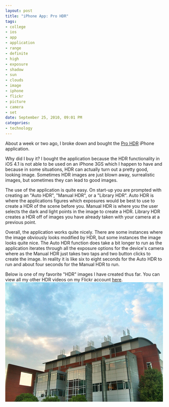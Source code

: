 ```yaml
--- 
layout: post
title: "iPhone App: Pro HDR"
tags: 
- college
- ios
- app
- application
- range
- definite
- high
- exposure
- shadow
- sun
- clouds
- image
- iphone
- flickr
- picture
- camera
- set
date: September 25, 2010, 09:01 PM
categories: 
- technology
---
```

About a week or two ago, I broke down and bought the [Pro HDR](http://itunes.apple.com/us/app/pro-hdr/id347104281?mt=8) iPhone application.

Why did I buy it? I bought the application because the HDR functionality in iOS 4.1 is not able to be used on an iPhone 3GS which I happen to have and because in some situations, HDR can actually turn out a pretty good, looking image. Sometimes HDR images are just blown away, surrealistic images, but sometimes they can lead to good images.

The use of the application is quite easy. On start-up you are prompted with creating an "Auto HDR", "Manual HDR", or a "Library HDR". Auto HDR is where the applications figures which exposures would be best to use to create a HDR of the scene before you. Manual HDR is where you the user selects the dark and light points in the image to create a HDR. Library HDR creates a HDR off of images you have already taken with your camera at a previous point.

Overall, the application works quite nicely. There are some instances where the image obviously looks modified by HDR, but some instances the image looks quite nice. The Auto HDR function does take a bit longer to run as the application iterates through all the exposure options for the device's camera where as the Manual HDR just takes two taps and two button clicks to create the image. In reality it is like six to eight seconds for the Auto HDR to run and about four seconds for the Manual HDR to run.

Below is one of my favorite "HDR" images I have created thus far. You can view all my other HDR videos on my Flickr account [here](http://www.flickr.com/photos/tannerld/sets/72157624909083649/).[![](/files/2010/09/5013845092_86d30d3aeb.jpg "Love HDR")](http://www.flickr.com/photos/tannerld/5013845092/in/set-72157624909083649/)
